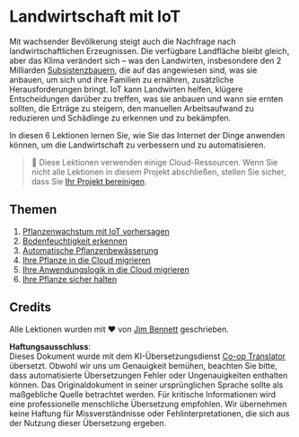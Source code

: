 <!--
CO_OP_TRANSLATOR_METADATA:
{
  "original_hash": "428bda82d9e6016ecea7c797564bf081",
  "translation_date": "2025-08-25T21:15:01+00:00",
  "source_file": "2-farm/README.md",
  "language_code": "de"
}
-->
# Landwirtschaft mit IoT

Mit wachsender Bevölkerung steigt auch die Nachfrage nach landwirtschaftlichen Erzeugnissen. Die verfügbare Landfläche bleibt gleich, aber das Klima verändert sich – was den Landwirten, insbesondere den 2 Milliarden [Subsistenzbauern](https://wikipedia.org/wiki/Subsistenzwirtschaft), die auf das angewiesen sind, was sie anbauen, um sich und ihre Familien zu ernähren, zusätzliche Herausforderungen bringt. IoT kann Landwirten helfen, klügere Entscheidungen darüber zu treffen, was sie anbauen und wann sie ernten sollten, die Erträge zu steigern, den manuellen Arbeitsaufwand zu reduzieren und Schädlinge zu erkennen und zu bekämpfen.

In diesen 6 Lektionen lernen Sie, wie Sie das Internet der Dinge anwenden können, um die Landwirtschaft zu verbessern und zu automatisieren.

> 💁 Diese Lektionen verwenden einige Cloud-Ressourcen. Wenn Sie nicht alle Lektionen in diesem Projekt abschließen, stellen Sie sicher, dass Sie [Ihr Projekt bereinigen](../clean-up.md).

## Themen

1. [Pflanzenwachstum mit IoT vorhersagen](lessons/1-predict-plant-growth/README.md)
1. [Bodenfeuchtigkeit erkennen](lessons/2-detect-soil-moisture/README.md)
1. [Automatische Pflanzenbewässerung](lessons/3-automated-plant-watering/README.md)
1. [Ihre Pflanze in die Cloud migrieren](lessons/4-migrate-your-plant-to-the-cloud/README.md)
1. [Ihre Anwendungslogik in die Cloud migrieren](lessons/5-migrate-application-to-the-cloud/README.md)
1. [Ihre Pflanze sicher halten](lessons/6-keep-your-plant-secure/README.md)

## Credits

Alle Lektionen wurden mit ♥️ von [Jim Bennett](https://GitHub.com/JimBobBennett) geschrieben.

**Haftungsausschluss**:  
Dieses Dokument wurde mit dem KI-Übersetzungsdienst [Co-op Translator](https://github.com/Azure/co-op-translator) übersetzt. Obwohl wir uns um Genauigkeit bemühen, beachten Sie bitte, dass automatisierte Übersetzungen Fehler oder Ungenauigkeiten enthalten können. Das Originaldokument in seiner ursprünglichen Sprache sollte als maßgebliche Quelle betrachtet werden. Für kritische Informationen wird eine professionelle menschliche Übersetzung empfohlen. Wir übernehmen keine Haftung für Missverständnisse oder Fehlinterpretationen, die sich aus der Nutzung dieser Übersetzung ergeben.